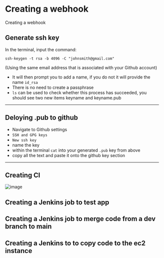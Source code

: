 # Creating a webhook
Creating a webhook



## Generate ssh key
In the terminal, input the command:

`ssh-keygen -t rsa -b 4096 -C "johnsmith@gmail.com"`

(Using the same email address that is associated with your Github account)

- It will then prompt you to add a name, if you do not it will provide the name `id_rsa`
- There is no need to create a passphrase
- `ls` can be used to check whether this process has succeeded, you should see two new items keyname and keyname.pub

-----------------------------------------------

## Deloying .pub to github
- Navigate to Github settings
- `SSH and GPG keys`
- `New ssh key`
- name the key
- within the terminal `cat` into your generated `.pub` key from above
- copy all the text and paste it onto the github key section

----------------------------------------------------------
## Creating CI

![image](https://user-images.githubusercontent.com/88186084/132652982-927acf38-0c6e-4506-9b5c-71521e6a0b22.png)


## Creating a Jenkins job to test app

## Creating a Jenkins job to merge code from a dev branch to main

## Creating a Jenkins to to copy code to the ec2 instance 



